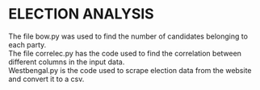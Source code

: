 # ELECTION ANALYSIS

The file bow.py was used to find the number of candidates belonging to each party.<br>
The file correlec.py has the code used to find the correlation between different columns in the input data.<br>
Westbengal.py is the code used to scrape election data from the website and convert it to a csv.

